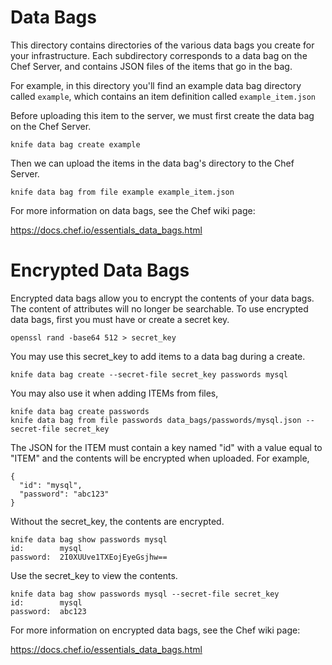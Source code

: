 # Data Bags

This directory contains directories of the various data bags you create for your infrastructure. Each subdirectory corresponds to a data bag on the Chef Server, and contains JSON files of the items that go in the bag.

For example, in this directory you'll find an example data bag directory called `example`, which contains an item definition called `example_item.json`

Before uploading this item to the server, we must first create the data bag on the Chef Server.

    knife data bag create example

Then we can upload the items in the data bag's directory to the Chef Server.

    knife data bag from file example example_item.json

For more information on data bags, see the Chef wiki page:

https://docs.chef.io/essentials_data_bags.html

# Encrypted Data Bags

Encrypted data bags allow you to encrypt the contents of your data bags. The content of attributes will no longer be searchable. To use encrypted data bags, first you must have or create a secret key.

    openssl rand -base64 512 > secret_key

You may use this secret_key to add items to a data bag during a create.

    knife data bag create --secret-file secret_key passwords mysql

You may also use it when adding ITEMs from files,

    knife data bag create passwords
    knife data bag from file passwords data_bags/passwords/mysql.json --secret-file secret_key

The JSON for the ITEM must contain a key named "id" with a value equal to "ITEM" and the contents will be encrypted when uploaded. For example,

    {
      "id": "mysql",
      "password": "abc123"
    }

Without the secret_key, the contents are encrypted.

    knife data bag show passwords mysql
    id:        mysql
    password:  2I0XUUve1TXEojEyeGsjhw==

Use the secret_key to view the contents.

    knife data bag show passwords mysql --secret-file secret_key
    id:        mysql
    password:  abc123


For more information on encrypted data bags, see the Chef wiki page:

https://docs.chef.io/essentials_data_bags.html
